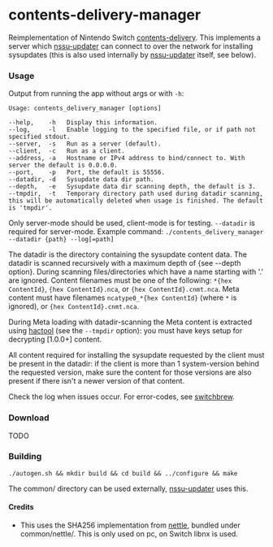 # contents-delivery-manager
Reimplementation of Nintendo Switch [contents-delivery](https://switchbrew.org/wiki/NIM_services#Contents_Delivery). This implements a server which [nssu-updater](https://github.com/switchbrew/nssu-updater) can connect to over the network for installing sysupdates (this is also used internally by [nssu-updater](https://github.com/switchbrew/nssu-updater) itself, see below).

### Usage
Output from running the app without args or with `-h`:

```
Usage: contents_delivery_manager [options]

--help,    -h   Display this information.
--log,     -l   Enable logging to the specified file, or if path not specified stdout.
--server,  -s   Run as a server (default).
--client,  -c   Run as a client.
--address, -a   Hostname or IPv4 address to bind/connect to. With server the default is 0.0.0.0.
--port,    -p   Port, the default is 55556.
--datadir, -d   Sysupdate data dir path.
--depth,   -e   Sysupdate data dir scanning depth, the default is 3.
--tmpdir,  -t   Temporary directory path used during datadir scanning, this will be automatically deleted when usage is finished. The default is 'tmpdir'.
```

Only server-mode should be used, client-mode is for testing. `--datadir` is required for server-mode. Example command: `./contents_delivery_manager --datadir {path} --log[=path]`

The datadir is the directory containing the sysupdate content data. The datadir is scanned recursively with a maximum depth of {see --depth option}. During scanning files/directories which have a name starting with '.' are ignored. Content filenames must be one of the following: `*{hex ContentId}`, `{hex ContentId}.nca`, or `{hex ContentId}.cnmt.nca`. Meta content must have filenames `ncatype0_*{hex ContentId}` (where `*` is ignored), or `{hex ContentId}.cnmt.nca`.

During Meta loading with datadir-scanning the Meta content is extracted using [hactool](https://github.com/SciresM/hactool) (see the `--tmpdir` option): you must have keys setup for decrypting [1.0.0+] content.

All content required for installing the sysupdate requested by the client must be present in the datadir: if the client is more than 1 system-version behind the requested version, make sure the content for those versions are also present if there isn't a newer version of that content.

Check the log when issues occur. For error-codes, see [switchbrew](https://switchbrew.org/wiki/Error_codes).

### Download
TODO

### Building
`./autogen.sh && mkdir build && cd build && ../configure && make`

The common/ directory can be used externally, [nssu-updater](https://github.com/switchbrew/nssu-updater) uses this.

#### Credits

* This uses the SHA256 implementation from [nettle](https://git.lysator.liu.se/nettle/nettle), bundled under common/nettle/. This is only used on pc, on Switch libnx is used.

